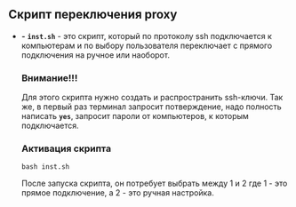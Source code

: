 ## Скрипт переключения proxy
- **-** **`inst.sh`** - это скрипт, который по протоколу ssh подключается к компьютерам и по выбору пользователя переключает c прямого подключения на ручное или наоборот.

    ### Внимание!!!
    Для этого скрипта нужно создать и распространить ssh-ключи. Так же, в первый раз терминал запросит потверждение, надо полность написать **`yes`**, запросит пароли от компьютеров, к которым подключается.
    
    ### Активация скрипта
    ```
    bash inst.sh
    ```
    После запуска скрипта, он потребует выбрать между 1 и 2 где 1 - это прямое подключение, а 2 - это ручная настройка.
  

